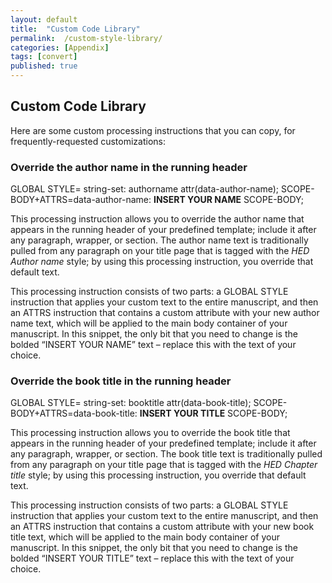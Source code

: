 ```yaml
---
layout: default
title:  "Custom Code Library"
permalink:  /custom-style-library/
categories: [Appendix]
tags: [convert]
published: true
---
```


<section data-type="appendix" class="hsecappendix" data-hederis-type="hsecappendix" id="custom-style-library" data-pi-attrs="id: custom-style-library; data-tags: convert;" role="doc-appendix" data-tags="convert" data-author-name=" " data-book-title=" " title="Custom Code Library"><h1 data-hederis-type="hblkchaptitle" class="hblkchaptitle" id="pxJUqBrrk">Custom Code Library</h1><p class="hblkp" data-hederis-type="hblkp" id="phMWEnN35">Here are some custom processing instructions that you can copy, for frequently-requested customizations:</p><section class="hwprsubsection" data-hederis-type="hwprsubsection" id="plU0x5nFr" data-type="subsection" title="Override the author name in the running header"><h1 data-hederis-type="hblktitle" class="hblktitle" id="pcT19je6l">Override the author name in the running header</h1><div class="hwprliteral" data-hederis-type="hwprliteral" id="p9aTpzgmi" data-type="programlisting" role="doc-example"><p class="hblkcode" data-hederis-type="hblkcode" id="pKcBm5INn">GLOBAL STYLE= string-set: authorname attr(data-author-name); SCOPE-BODY+ATTRS=data-author-name: <strong class="hspanstrong" data-hederis-type="hspanstrong" id="pGgfEdO5v">INSERT YOUR NAME</strong> SCOPE-BODY;</p></div><p class="hblkp" data-hederis-type="hblkp" id="pHmuNfV5w">This processing instruction allows you to override the author name that appears in the running header of your predefined template; include it after any paragraph, wrapper, or section. The author name text is traditionally pulled from any paragraph on your title page that is tagged with the <em class="hspanem" data-hederis-type="hspanem" id="pK2mut8Ep">HED Author name</em> style; by using this processing instruction, you override that default text.</p><p class="hblkp" data-hederis-type="hblkp" id="pT62gE59W">This processing instruction consists of two parts: a GLOBAL STYLE instruction that applies your custom text to the entire manuscript, and then an ATTRS instruction that contains a custom attribute with your new author name text, which will be applied to the main body container of your manuscript. In this snippet, the only bit that you need to change is the bolded &#8220;INSERT YOUR NAME&#8221; text &#8211; replace this with the text of your choice.</p></section><section class="hwprsubsection" data-hederis-type="hwprsubsection" id="p2S4vuWdC" data-type="subsection" title="Override the book title in the running header"><h1 data-hederis-type="hblktitle" class="hblktitle" id="pUiXB6YhD">Override the book title in the running header</h1><div class="hwprliteral" data-hederis-type="hwprliteral" id="p0iHjEoJB" data-type="programlisting" role="doc-example"><p class="hblkcode" data-hederis-type="hblkcode" id="piIK8keMR">GLOBAL STYLE= string-set: booktitle attr(data-book-title); SCOPE-BODY+ATTRS=data-book-title: <strong class="hspanstrong" data-hederis-type="hspanstrong" id="p4QamVItO">INSERT YOUR TITLE</strong> SCOPE-BODY;</p></div><p class="hblkp" data-hederis-type="hblkp" id="pRgi2pgGH">This processing instruction allows you to override the book title that appears in the running header of your predefined template; include it after any paragraph, wrapper, or section. The book title text is traditionally pulled from any paragraph on your title page that is tagged with the <em class="hspanem" data-hederis-type="hspanem" id="pXbtj18KM">HED Chapter title</em> style; by using this processing instruction, you override that default text.</p><p class="hblkp" data-hederis-type="hblkp" id="pmiR2SfXS">This processing instruction consists of two parts: a GLOBAL STYLE instruction that applies your custom text to the entire manuscript, and then an ATTRS instruction that contains a custom attribute with your new book title text, which will be applied to the main body container of your manuscript. In this snippet, the only bit that you need to change is the bolded &#8220;INSERT YOUR TITLE&#8221; text &#8211; replace this with the text of your choice.</p></section></section>
